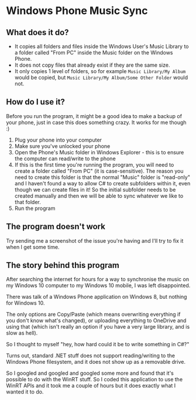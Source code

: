 # Windows Phone Music Sync

## What does it do?
- It copies all folders and files inside the Windows User's Music Library to a folder called "From PC" inside the
Music folder on the Windows Phone.
- It does not copy files that already exist if they are the same size.
- It only copies 1 level of folders, so for example `Music Library/My Album` would be copied,
but `Music Library/My Album/Some Other Folder` would not.

## How do I use it?
Before you run the program, it might be a good idea to make a backup of your phone, just in case this does something crazy.
It works for me though :)
1) Plug your phone into your computer
2) Make sure you've unlocked your phone
3) Open the Phone's Music folder in Windows Explorer - this is to ensure the computer can read/write to the phone
4) If this is the first time you're running the program, you will need to create a folder called "From PC"
(it is case-sensitive). The reason you need to create this folder is that the normal "Music" folder is "read-only"
and I haven't found a way to allow C# to create subfolders within it, even though we can create files in it!
So the initial subfolder needs to be created manually and then we will be able to sync whatever we like to that folder.
5) Run the program

## The program doesn't work
Try sending me a screenshot of the issue you're having and I'll try to fix it when I get some time.

## The story behind this program
After searching the internet for hours for a way to synchronise the music on my Windows 10 computer to my Windows
10 mobile, I was left disappointed.

There was talk of a Windows Phone application on Windows 8, but nothing for Windows 10.

The only options are Copy/Paste (which means overwriting everything if you don't know what's changed),
or uploading everything to OneDrive and using that (which isn't really an option if you have a very large library,
and is slow as hell).

So I thought to myself "hey, how hard could it be to write something in C#?"

Turns out, standard .NET stuff does not support reading/writing to the Windows Phone filesystem, and it does not
show up as a removable drive.

So I googled and googled and googled some more and found that it's possible to do with the WinRT stuff. So I coded this
application to use the WinRT APIs and it took me a couple of hours but it does exactly what I wanted it to do.